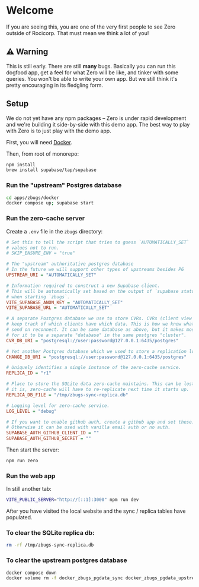 # Welcome

If you are seeing this, you are one of the very first people to see Zero outside of Rocicorp. That must mean we think a lot of you!

## ⚠️ Warning

This is still early. There are still **many** bugs. Basically you can run this dogfood app, get a feel for what Zero will be like, and tinker with some queries. You won't be able to write your own app. But we still think it's pretty encouraging in its fledgling form.

## Setup

We do not yet have any npm packages – Zero is under rapid development and we're building it side-by-side with this demo app. The best way to play with Zero is to just play with the demo app.

First, you will need [Docker](https://docs.docker.com/engine/install/).

Then, from root of monorepo:

```bash
npm install
brew install supabase/tap/supabase
```

### Run the "upstream" Postgres database

```bash
cd apps/zbugs/docker
docker compose up; supabase start
```

### Run the zero-cache server

Create a `.env` file in the `zbugs` directory:

```ini
# Set this to tell the script that tries to guess `AUTOMATICALLY_SET`
# values not to run.
# SKIP_ENSURE_ENV = "true"

# The "upstream" authoritative postgres database
# In the future we will support other types of upstreams besides PG
UPSTREAM_URI = "AUTOMATICALLY_SET"

# Information required to construct a new Supabase client.
# This will be automatically set based on the output of `supabase status`
# when starting `zbugs`.
VITE_SUPABASE_ANON_KEY = "AUTOMATICALLY_SET"
VITE_SUPABASE_URL = "AUTOMATICALLY_SET"

# A separate Postgres database we use to store CVRs. CVRs (client view records)
# keep track of which clients have which data. This is how we know what diff to
# send on reconnect. It can be same database as above, but it makes most sense
# for it to be a separate "database" in the same postgres "cluster".
CVR_DB_URI = "postgresql://user:password@127.0.0.1:6435/postgres"

# Yet another Postgres database which we used to store a replication log.
CHANGE_DB_URI = "postgresql://user:password@127.0.0.1:6435/postgres"

# Uniquely identifies a single instance of the zero-cache service.
REPLICA_ID = "r1"

# Place to store the SQLite data zero-cache maintains. This can be lost, but if
# it is, zero-cache will have to re-replicate next time it starts up.
REPLICA_DB_FILE = "/tmp/zbugs-sync-replica.db"

# Logging level for zero-cache service.
LOG_LEVEL = "debug"

# If you want to enable github auth, create a github app and set these.
# Otherwise it can be used with vanilla email auth or no auth.
SUPABASE_AUTH_GITHUB_CLIENT_ID = ""
SUPABASE_AUTH_GITHUB_SECRET = ""
```

Then start the server:

```bash
npm run zero
```

### Run the web app

In still another tab:

```bash
VITE_PUBLIC_SERVER="http://[::1]:3000" npm run dev
```

After you have visited the local website and the sync / replica tables have populated.

### To clear the SQLite replica db:

```bash
rm -rf /tmp/zbugs-sync-replica.db
```

### To clear the upstream postgres database

```bash
docker compose down
docker volume rm -f docker_zbugs_pgdata_sync docker_zbugs_pgdata_upstream
```
